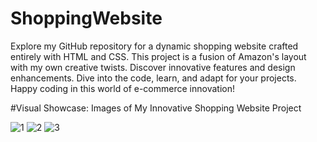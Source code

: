 # ShoppingWebsite
Explore my GitHub repository for a dynamic shopping website crafted entirely with HTML and CSS. This project is a fusion of Amazon's layout with my own creative twists. Discover innovative features and design enhancements. Dive into the code, learn, and adapt for your projects. Happy coding in this world of e-commerce innovation!

#Visual Showcase: Images of My Innovative Shopping Website Project

![1](https://github.com/ChaitaleePatil/ShoppingWebsite/assets/163013839/69762af9-00ae-425d-b16b-54fbd9d259d3)
![2](https://github.com/ChaitaleePatil/ShoppingWebsite/assets/163013839/c430af21-827a-4074-98a1-3aead6349e4a)
![3](https://github.com/ChaitaleePatil/ShoppingWebsite/assets/163013839/45f4dcc1-bd7f-404b-8a60-28588360e3f7)

